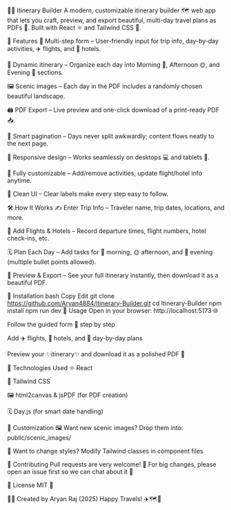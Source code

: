 🧳✨ Itinerary Builder
A modern, customizable itinerary builder 🗺️ web app that lets you craft, preview, and export beautiful, multi-day travel plans as PDFs 📄. Built with React ⚛️ and Tailwind CSS 🌈.

🌟 Features
🧭 Multi-step form – User-friendly input for trip info, day-by-day activities, ✈️ flights, and 🏨 hotels.

📆 Dynamic itinerary – Organize each day into Morning 🌅, Afternoon 🌞, and Evening 🌙 sections.

🖼️ Scenic images – Each day in the PDF includes a randomly chosen beautiful landscape.

🖨️ PDF Export – Live preview and one-click download of a print-ready PDF 📥.

📄 Smart pagination – Days never split awkwardly; content flows neatly to the next page.

📱 Responsive design – Works seamlessly on desktops 💻 and tablets 📱.

🔧 Fully customizable – Add/remove activities, update flight/hotel info anytime.

🧼 Clean UI – Clear labels make every step easy to follow.

🛠️ How It Works
✍️ Enter Trip Info – Traveler name, trip dates, locations, and more.

🛫 Add Flights & Hotels – Record departure times, flight numbers, hotel check-ins, etc.

🗓️ Plan Each Day – Add tasks for 🌅 morning, 🌞 afternoon, and 🌙 evening (multiple bullet points allowed).

👀 Preview & Export – See your full itinerary instantly, then download it as a beautiful PDF.

🚀 Installation
bash
Copy
Edit
git clone https://github.com/Aryan4884/Itinerary-Builder.git
cd Itinerary-Builder
npm install
npm run dev
🎯 Usage
Open in your browser: http://localhost:5173 🌐

Follow the guided form 📝 step by step

Add ✈️ flights, 🏨 hotels, and 📅 day-by-day plans

Preview your ✨itinerary✨ and download it as a polished PDF 📄

🧰 Technologies Used
⚛️ React

🎨 Tailwind CSS

🖼️ html2canvas & jsPDF (for PDF creation)

🗓️ Day.js (for smart date handling)

🎨 Customization
🖼️ Want new scenic images? Drop them into: public/scenic_images/

🎨 Want to change styles? Modify Tailwind classes in component files

🤝 Contributing
Pull requests are very welcome! 🙌
For big changes, please open an issue first so we can chat about it 💬

📄 License
MIT 📜

👨‍💻 Created by Aryan Raj (2025)
Happy Travels! ✈️🗺️📌
